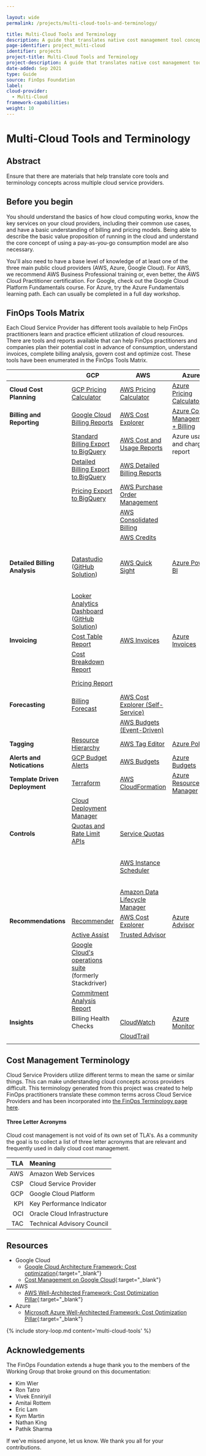 ```yaml
---

layout: wide
permalink: /projects/multi-cloud-tools-and-terminology/

title: Multi-Cloud Tools and Terminology
description: A guide that translates native cost management tool concepts across multiple cloud service providers.
page-identifier: project_multi-cloud
identifier: projects
project-title: Multi-Cloud Tools and Terminology
project-description: A guide that translates native cost management tool concepts across multiple cloud service providers.
date-added: Sep 2021
type: Guide
source: FinOps Foundation
label: 
cloud-provider: 
  - Multi-Cloud
framework-capabilities:
weight: 10
---
```


# Multi-Cloud Tools and Terminology

## Abstract

Ensure that there are materials that help translate core tools and terminology concepts across multiple cloud service providers.

## Before you begin

You should understand the basics of how cloud computing works, know the key services on your cloud providers, including their common use cases, and have a basic understanding of billing and pricing models. Being able to describe the basic value proposition of running in the cloud and understand the core concept of using a pay-as-you-go consumption model are also necessary.

You'll also need to have a base level of knowledge of at least one of the three main public cloud providers (AWS, Azure, Google Cloud). For AWS, we recommend AWS Business Professional training or, even better, the AWS Cloud Practitioner certification. For Google, check out the Google Cloud Platform Fundamentals course. For Azure, try the Azure Fundamentals learning path. Each can usually be completed in a full day workshop.

<!-- ## Relevant FinOps Framework components
To get the most out of this document, please review the following first:
* [Tagging and labeling](/framework/archive/v0.1/capabilities/tagging-labeling/)
* [Cost allocation](/framework/archive/v0.1/domains/allocate/)
* [Accurate Cloud Forecasts](/framework/projects/accurate-cloud-forecasts/)
* Invoice and Billing Reporting
* Reserved Instances, spot pricing and savings plans
* [Organizational Alignment](/framework/domains/organizational-alignment/)

If you have a strong handle on these subjects, please continue on to better understand how to approach this challenge. -->

## FinOps Tools Matrix
Each Cloud Service Provider has different tools available to help FinOps practitioners learn and practice efficient utilization of cloud resources.  There are tools and reports available that can help FinOps practitioners and companies plan their potential cost in advance of consumption, understand invoices, complete billing analysis, govern cost and optimize cost.  These tools have been enumerated in the FinOps Tools Matrix.

|  | GCP        | AWS           | Azure  | OCI          |
| ------------- | ------------- | ------------- | ------------- | ------------- |
| **Cloud Cost Planning** | [GCP Pricing Calculator](https://cloud.google.com/products/calculator) | [AWS Pricing Calculator](https://calculator.aws/) | [Azure Pricing Calculator](https://azure.microsoft.com/pricing/calculator/) | [OCI Cost Estimator](https://www.oracle.com/cloud/costestimator.html) |
| **Billing and Reporting** | [Google Cloud Billing Reports](https://cloud.google.com/billing/docs/reports#billing-reports-tutorial) | [AWS Cost Explorer](https://aws.amazon.com/aws-cost-management/aws-cost-explorer/) | [Azure Cost Management + Billing](https://docs.microsoft.com/azure/cost-management-billing/cost-management-billing-overview) | [OCI Cost Analysis](https://docs.oracle.com/en-us/iaas/Content/Billing/Concepts/costanalysisoverview.htm) |
|  | [Standard Billing Export to BigQuery](https://cloud.google.com/billing/docs/how-to/export-data-bigquery-tables#standard-usage-cost-data-schema) | [AWS Cost and Usage Reports](https://aws.amazon.com/aws-cost-management/aws-cost-and-usage-reporting/)  | Azure usage and charges report | [OCI Cost and Usage Reports](https://docs.oracle.com/en-us/iaas/Content/Billing/Concepts/usagereportsoverview.htm) |
|  | [Detailed Billing Export to BigQuery](https://cloud.google.com/billing/docs/how-to/export-data-bigquery-tables#detailed-usage-cost-data-schema) | [AWS Detailed Billing Reports](https://docs.aws.amazon.com/cur/latest/userguide/detailed-billing.html) |  |  |
|  | [Pricing Export to BigQuery](https://cloud.google.com/billing/docs/how-to/export-data-bigquery-tables#pricing-data-schema) | [AWS Purchase Order Management](https://aws.amazon.com/aws-cost-management/aws-purchase-order-management/) |  |  |
|  |  | [AWS Consolidated Billing](https://docs.aws.amazon.com/awsaccountbilling/latest/aboutv2/consolidated-billing.html) |  |  |
|  |  | [AWS Credits](https://docs.aws.amazon.com/awsaccountbilling/latest/aboutv2/useconsolidatedbilling-credits.html) |  |  |
| **Detailed Billing Analysis** | [Datastudio](https://cloud.google.com/billing/docs/reports#custom-reports) ([GitHub Solution](https://github.com/GoogleCloudPlatform/professional-services/tree/main/examples/cost-optimization-dashboard)) | [AWS Quick Sight](https://aws.amazon.com/quicksight/) | [Azure Power BI](https://docs.microsoft.com/power-bi/connect-data/desktop-connect-azure-cost-management) | [OCI Cost Governance and Performance Insights Solution](https://cloudmarketplace.oracle.com/marketplace/en_US/listing/83101510) |
|  | [Looker Analytics Dashboard](https://looker.com/platform/blocks/source/cloud-cost-management) ([GitHub Solution](https://github.com/llooker/gcp_billing_block)) |  |  |  |
| **Invoicing** | [Cost Table Report](https://cloud.google.com/billing/docs/reports#cost-table-report) | [AWS Invoices](https://docs.aws.amazon.com/awsaccountbilling/latest/aboutv2/getting-viewing-bill.html) | [Azure Invoices](https://docs.microsoft.com/azure/cost-management-billing/understand/download-azure-invoice) | [OCI Invoices](https://docs.oracle.com/en-us/iaas/Content/Billing/Concepts/invoices.htm) |
|  | [Cost Breakdown Report](https://cloud.google.com/billing/docs/reports#cost-breakdown-report) |  |  | [OCI Payment History](https://docs.oracle.com/en-us/iaas/Content/Billing/Concepts/paymenthistory.htm) |
|  | [Pricing Report](https://cloud.google.com/billing/docs/reports#pricing-table-report) |  |  | [OCI Billing Schedule](https://docs.oracle.com/en-us/iaas/Content/Billing/Concepts/subscriptions.htm#subscription_billing_schedule) |
| **Forecasting** | [Billing Forecast](https://cloud.google.com/billing/docs/how-to/reports#cost-forecast) | [AWS Cost Explorer (Self-Service)](https://docs.aws.amazon.com/awsaccountbilling/latest/aboutv2/ce-forecast.html#reading-forecasts) |  | [Forecasting in Cost Analysis](https://docs.oracle.com/en-us/iaas/Content/Billing/Concepts/costanalysisoverview.htm#forecasting_costs) |
|  | | [AWS Budgets (Event-Driven)](https://docs.aws.amazon.com/cost-management/latest/userguide/budgets-view.html) | | | |
| **Tagging** | [Resource Hierarchy](https://cloud.google.com/resource-manager/docs/cloud-platform-resource-hierarchy) | [AWS Tag Editor](https://docs.aws.amazon.com/ARG/latest/userguide/tag-editor.html) | [Azure Policy](https://docs.microsoft.com/azure/governance/policy/tutorials/govern-tags) | [OCI Tags](https://docs.oracle.com/en-us/iaas/Content/Tagging/home.htm) |
| **Alerts and Notications** | [GCP Budget Alerts](https://cloud.google.com/billing/docs/how-to/budgets) | [AWS Budgets](https://aws.amazon.com/aws-cost-management/aws-budgets/) | [Azure Budgets](https://docs.microsoft.com/azure/cost-management-billing/costs/tutorial-acm-create-budgets) | [OCI Budget Alerts](https://docs.oracle.com/en-us/iaas/Content/Billing/Tasks/managingalertrules.htm) |
| **Template Driven Deployment** | [Terraform](https://cloud.google.com/docs/terraform) | [AWS CloudFormation](https://aws.amazon.com/cloudformation/) | [Azure Resource Manager](https://docs.microsoft.com/azure/azure-resource-manager/) | [Terraform](https://docs.oracle.com/en-us/iaas/developer-tutorials/tutorials/tf-provider/01-summary.htm) |
|  | [Cloud Deployment Manager](https://cloud.google.com/deployment-manager/docs#docs) |  |  |  |
| **Controls** | [Quotas and Rate Limit APIs](https://cloud.google.com/compute/quotas) | [Service Quotas](https://aws.amazon.com/cloudformation/) |  | [Quotas](https://docs.oracle.com/en-us/iaas/Content/General/Concepts/resourcequotas.htm) |
|  |  | [AWS Instance Scheduler](https://aws.amazon.com/solutions/implementations/instance-scheduler/) |  | [Enforcing Budgets using Functions and Quotas](https://blogs.oracle.com/cloud-infrastructure/post/enforced-budgets-on-oci-using-functions-and-quotas) |
|  |  | [Amazon Data Lifecycle Manager](https://docs.aws.amazon.com/AWSEC2/latest/UserGuide/snapshot-lifecycle.html) |  | |
| **Recommendations** | [Recommender](https://cloud.google.com/recommender/docs/recommenders) | [AWS Cost Explorer](https://aws.amazon.com/aws-cost-management/aws-cost-explorer/) | [Azure Advisor](https://docs.microsoft.com/azure/advisor/) | [OCI Cloud Advisor](https://docs.oracle.com/en-us/iaas/Content/CloudAdvisor/Concepts/cloudadvisoroverview.htm)  |
|  | [Active Assist](https://cloud.google.com/solutions/active-assist) | [Trusted Advisor](https://aws.amazon.com/premiumsupport/technology/trusted-advisor/?track=costma) |  |  |
|  | [Google Cloud's operations suite](https://cloud.google.com/products/operations#section-8) (formerly Stackdriver) |  |  |  |
|  | [Commitment Analysis Report](https://cloud.google.com/billing/docs/reports#cud-analysis-reports) |  |  |  |
| **Insights** | Billing Health Checks | [CloudWatch](https://aws.amazon.com/cloudwatch/) | [Azure Monitor](https://docs.microsoft.com/azure/azure-monitor/) |  |
|  |  | [CloudTrail](https://aws.amazon.com/cloudtrail/) |  |  |
|  |  |  |  |  |



## Cost Management Terminology
Cloud Service Providers utilize different terms to mean the same or similar things.  This can make understanding cloud concepts across providers difficult.  This terminology generated from this project was created to help FinOps practitioners translate these common terms across Cloud Service Providers and has been incorporated into [the FinOps Terminology page here](https://www.finops.org/resources/terminology/).


#### Three Letter Acronyms
Cloud cost management is not void of its own set of TLA's.  As a community the goal is to collect a list of three letter acronyms that are relevant and frequently used in daily cloud cost management.  

| TLA | Meaning |
|---:|:---|
| AWS | Amazon Web Services |
| CSP | Cloud Service Provider |
| GCP | Google Cloud Platform |
| KPI | Key Performance Indicator |
| OCI | Oracle Cloud Infrastructure |
| TAC | Technical Advisory Council |


## Resources

-  Google Cloud
   - [Google Cloud Architecture Framework: Cost optimization](https://cloud.google.com/architecture/framework/cost-optimization/){:target="_blank"}
   - [Cost Management on Google Cloud](https://cloud.google.com/cost-management#section-6){:target="_blank"}
- AWS
  - [AWS Well-Architected Framework: Cost Optimization Pillar](https://docs.aws.amazon.com/wellarchitected/latest/cost-optimization-pillar/welcome.html){:target="_blank"}
- Azure
  - [Microsoft Azure Well-Architected Framework: Cost Optimization Pillar](https://docs.microsoft.com/azure/architecture/framework/#cost-optimization){:target="_blank"}

{% include story-loop.md content='multi-cloud-tools' %}

## Acknowledgements
The FinOps Foundation extends a huge thank you to the members of the Working Group that broke ground on this documentation:
* Kim Wier
* Ron Tatro
* Vivek Enniriyil
* Amitai Rottem
* Eric Lam
* Kym Martin
* Nathan King
* Pathik Sharma

If we’ve missed anyone, let us know. We thank you all for your contributions.